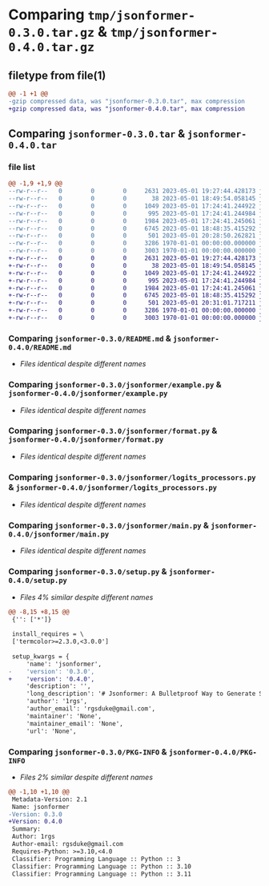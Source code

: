 # Comparing `tmp/jsonformer-0.3.0.tar.gz` & `tmp/jsonformer-0.4.0.tar.gz`

## filetype from file(1)

```diff
@@ -1 +1 @@
-gzip compressed data, was "jsonformer-0.3.0.tar", max compression
+gzip compressed data, was "jsonformer-0.4.0.tar", max compression
```

## Comparing `jsonformer-0.3.0.tar` & `jsonformer-0.4.0.tar`

### file list

```diff
@@ -1,9 +1,9 @@
--rw-r--r--   0        0        0     2631 2023-05-01 19:27:44.428173 jsonformer-0.3.0/README.md
--rw-r--r--   0        0        0       38 2023-05-01 18:49:54.058145 jsonformer-0.3.0/jsonformer/__init__.py
--rw-r--r--   0        0        0     1049 2023-05-01 17:24:41.244922 jsonformer-0.3.0/jsonformer/example.py
--rw-r--r--   0        0        0      995 2023-05-01 17:24:41.244984 jsonformer-0.3.0/jsonformer/format.py
--rw-r--r--   0        0        0     1984 2023-05-01 17:24:41.245061 jsonformer-0.3.0/jsonformer/logits_processors.py
--rw-r--r--   0        0        0     6745 2023-05-01 18:48:35.415292 jsonformer-0.3.0/jsonformer/main.py
--rw-r--r--   0        0        0      501 2023-05-01 20:28:50.262821 jsonformer-0.3.0/pyproject.toml
--rw-r--r--   0        0        0     3286 1970-01-01 00:00:00.000000 jsonformer-0.3.0/setup.py
--rw-r--r--   0        0        0     3003 1970-01-01 00:00:00.000000 jsonformer-0.3.0/PKG-INFO
+-rw-r--r--   0        0        0     2631 2023-05-01 19:27:44.428173 jsonformer-0.4.0/README.md
+-rw-r--r--   0        0        0       38 2023-05-01 18:49:54.058145 jsonformer-0.4.0/jsonformer/__init__.py
+-rw-r--r--   0        0        0     1049 2023-05-01 17:24:41.244922 jsonformer-0.4.0/jsonformer/example.py
+-rw-r--r--   0        0        0      995 2023-05-01 17:24:41.244984 jsonformer-0.4.0/jsonformer/format.py
+-rw-r--r--   0        0        0     1984 2023-05-01 17:24:41.245061 jsonformer-0.4.0/jsonformer/logits_processors.py
+-rw-r--r--   0        0        0     6745 2023-05-01 18:48:35.415292 jsonformer-0.4.0/jsonformer/main.py
+-rw-r--r--   0        0        0      501 2023-05-01 20:31:01.717211 jsonformer-0.4.0/pyproject.toml
+-rw-r--r--   0        0        0     3286 1970-01-01 00:00:00.000000 jsonformer-0.4.0/setup.py
+-rw-r--r--   0        0        0     3003 1970-01-01 00:00:00.000000 jsonformer-0.4.0/PKG-INFO
```

### Comparing `jsonformer-0.3.0/README.md` & `jsonformer-0.4.0/README.md`

 * *Files identical despite different names*

### Comparing `jsonformer-0.3.0/jsonformer/example.py` & `jsonformer-0.4.0/jsonformer/example.py`

 * *Files identical despite different names*

### Comparing `jsonformer-0.3.0/jsonformer/format.py` & `jsonformer-0.4.0/jsonformer/format.py`

 * *Files identical despite different names*

### Comparing `jsonformer-0.3.0/jsonformer/logits_processors.py` & `jsonformer-0.4.0/jsonformer/logits_processors.py`

 * *Files identical despite different names*

### Comparing `jsonformer-0.3.0/jsonformer/main.py` & `jsonformer-0.4.0/jsonformer/main.py`

 * *Files identical despite different names*

### Comparing `jsonformer-0.3.0/setup.py` & `jsonformer-0.4.0/setup.py`

 * *Files 4% similar despite different names*

```diff
@@ -8,15 +8,15 @@
 {'': ['*']}
 
 install_requires = \
 ['termcolor>=2.3.0,<3.0.0']
 
 setup_kwargs = {
     'name': 'jsonformer',
-    'version': '0.3.0',
+    'version': '0.4.0',
     'description': '',
     'long_description': '# Jsonformer: A Bulletproof Way to Generate Structured JSON from Language Models.\n\n### Problem: Getting models to output structed JSON is hard\n\n### Solution: Only generate the content tokens and fill in the fixed tokens\n\n![cover](img/cover4.png)\n\nGenerating structured JSON from language models is a challenging task. The\ngenerated JSON must be syntactically correct, and it must conform to a schema\nthat specifies the structure of the JSON.\n\nCurrent approaches to this problem are brittle and error-prone. They rely on prompt engineering, fine-tuning, and post-processing, but they still fail to generate syntactically correct JSON in many cases.\n\nJsonformer is a new approach to this problem. In structured data, many tokens are fixed and predictable. Jsonformer is a wrapper around HuggingFace models that fills in the fixed tokens during the generation process, and only delegates the generation of content tokens to the language model. This makes it more efficient and bulletproof than existing approaches.\n\nThis currently supports a subset of JSON Schema. Below is a list of the supported schema types:\n\n- number\n- boolean\n- string\n- array\n- object\n\n## Example\n\n```python\nfrom transformers import AutoModelForCausalLM, AutoTokenizer\n\nmodel = AutoModelForCausalLM.from_pretrained("databricks/dolly-v2-12b")\ntokenizer = AutoTokenizer.from_pretrained("databricks/dolly-v2-12b")\n\nschema = {\n    "type": "object",\n    "properties": {\n        "name": {"type": "string"},\n        "age": {"type": "number"},\n        "is_student": {"type": "boolean"},\n        "courses": {\n            "type": "array",\n            "items": {"type": "string"}\n        }\n    }\n}\n\nprompt = "Generate a person\'s information based on the following schema:"\njsonformer = Jsonformer(model, tokenizer, json_schema, prompt)\ngenerated_data = jsonformer()\n\nprint(generated_data)\n```\n\n## Features\n\n- Bulletproof JSON generation: Jsonformer ensures that the generated JSON is always syntactically correct and conforms to the specified schema.\n- Efficiency: By generating only the content tokens and filling in the fixed tokens, Jsonformer is more efficient than generating a full JSON string and parsing it.\n- Flexible and extendable: Jsonformer is built on top of the HuggingFace transformers library, making it compatible with any model that supports the HuggingFace interface.\n\n## Installation\n\n```bash\npip install jsonformer\n```\n\n## License\n\nJsonformer is released under the MIT License. You are free to use, modify, and distribute this software for any purpose, commercial or non-commercial, as long as the original copyright and license notice are included.\n',
     'author': '1rgs',
     'author_email': 'rgsduke@gmail.com',
     'maintainer': 'None',
     'maintainer_email': 'None',
     'url': 'None',
```

### Comparing `jsonformer-0.3.0/PKG-INFO` & `jsonformer-0.4.0/PKG-INFO`

 * *Files 2% similar despite different names*

```diff
@@ -1,10 +1,10 @@
 Metadata-Version: 2.1
 Name: jsonformer
-Version: 0.3.0
+Version: 0.4.0
 Summary: 
 Author: 1rgs
 Author-email: rgsduke@gmail.com
 Requires-Python: >=3.10,<4.0
 Classifier: Programming Language :: Python :: 3
 Classifier: Programming Language :: Python :: 3.10
 Classifier: Programming Language :: Python :: 3.11
```

